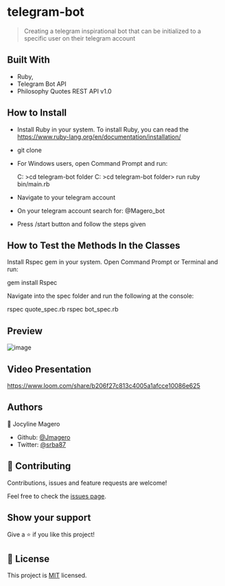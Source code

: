 # telegram-bot

> Creating a telegram inspirational bot that can be initialized to a specific user on their telegram account

## Built With

- Ruby,
- Telegram Bot API
- Philosophy Quotes REST API v1.0

## How to Install
- Install Ruby in your system. To install Ruby, you can read the https://www.ruby-lang.org/en/documentation/installation/

- git clone

- For Windows users, open Command Prompt and run:

  C: \>cd telegram-bot folder
  C: \>cd telegram-bot folder> run ruby bin/main.rb

- Navigate to your telegram account

- On your telegram account search for:
 @Magero_bot

- Press /start button and follow the steps given

## How to Test the Methods In the Classes
Install Rspec gem in your system. 
Open Command Prompt or Terminal and run:

gem install Rspec

Navigate into the spec folder and run the following at the console:

rspec quote_spec.rb
rspec bot_spec.rb

## Preview

![image](https://user-images.githubusercontent.com/52098394/86038049-ff307980-ba48-11ea-9e83-241380e5c1f8.png)

## Video Presentation

https://www.loom.com/share/b206f27c813c4005a1afcce10086e625

## Authors

👤 Jocyline Magero

- Github: [@Jmagero](https://github.com/Jmagero)
- Twitter: [@srba87](https://twitter.com/magero_jocyline)


## 🤝 Contributing

Contributions, issues and feature requests are welcome!

Feel free to check the [issues page](https://github.com/Jmagero/telegram-bot/issues).

## Show your support

Give a ⭐️ if you like this project!

## 📝 License

This project is [MIT](lic.url) licensed.
